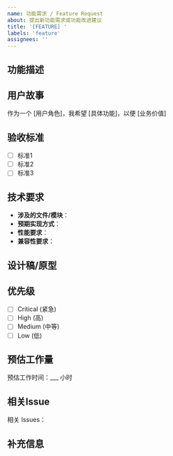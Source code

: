 ```yaml
---
name: 功能需求 / Feature Request
about: 提出新功能需求或功能改进建议
title: '[FEATURE] '
labels: 'feature'
assignees: ''
---
```


## 功能描述
<!-- 简要描述需要实现的功能 -->

## 用户故事
作为一个 [用户角色]，我希望 [具体功能]，以便 [业务价值]

## 验收标准
<!-- 请列出此功能的验收标准 -->
- [ ] 标准1
- [ ] 标准2
- [ ] 标准3

## 技术要求
<!-- 描述技术实现相关信息 -->
- **涉及的文件/模块**：
- **预期实现方式**：
- **性能要求**：
- **兼容性要求**：

## 设计稿/原型
<!-- 如有设计稿请附上链接或截图 -->

## 优先级
<!-- 请选择优先级 -->
- [ ] Critical (紧急)
- [ ] High (高)
- [ ] Medium (中等)
- [ ] Low (低)

## 预估工作量
<!-- 请评估开发工作量 -->
预估工作时间：___ 小时

## 相关Issue
<!-- 如果与其他Issue相关，请在此链接 -->
相关 Issues：

## 补充信息
<!-- 任何其他有助于理解此功能需求的信息 --> 